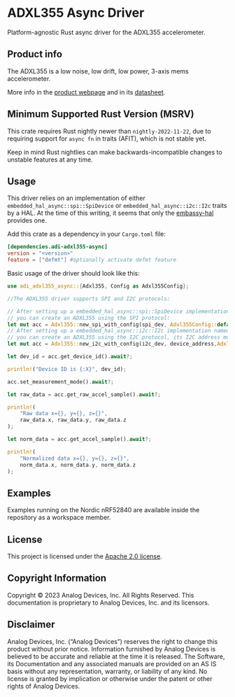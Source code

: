 # ADXL355 Async Driver

Platform-agnostic Rust async driver for the ADXL355 accelerometer.

## Product info

The ADXL355 is a low noise, low drift, low power, 3-axis mems accelerometer.

More info in the [product webpage](https://www.analog.com/en/products/ADXL355.html) and in its [datasheet](https://www.analog.com/media/en/technical-documentation/data-sheets/adxl354_adxl355.pdf).

## Minimum Supported Rust Version (MSRV)

This crate requires Rust nightly newer than `nightly-2022-11-22`, due to requiring support for
`async fn` in traits (AFIT), which is not stable yet.

Keep in mind Rust nightlies can make backwards-incompatible changes to unstable features
at any time.

## Usage

This driver relies on an implementation of either `embedded_hal_async::spi::SpiDevice` or `embedded_hal_async::i2c::I2c` traits by a HAL.
At the time of this writing, it seems that only the [embassy-hal](https://embassy.dev/) provides one.

Add this crate as a dependency in your `Cargo.toml` file:

```toml
[dependencies.adi-adxl355-async]
version = "<version>"
feature = ["defmt"] #optionally activate defmt feature
```

Basic usage of the driver should look like this:

```rust ignore
use adi_adxl355_async::{Adxl355, Config as Adxl355Config};

//The ADXL355 driver supports SPI and I2C protocols:

// After setting up a embedded_hal_async::spi::SpiDevice implementation named spi_dev,
// you can create an ADXL355 using the SPI protocol:
let mut acc = Adxl355::new_spi_with_config(spi_dev, Adxl355Config::default()).await?;
// After setting up a embedded_hal_async::i2c::I2c implementation named i2c_dev,
// you can create an ADXL355 using the I2C protocol, its I2C address must also be provided:
let mut acc = Adxl355::new_i2c_with_config(i2c_dev, device_address,Adxl355Config::default()).await?;

let dev_id = acc.get_device_id().await?;

println!("Device ID is {:X}", dev_id);

acc.set_measurement_mode().await?;

let raw_data = acc.get_raw_accel_sample().await?;

println!(
    "Raw data x={}, y={}, z={}",
    raw_data.x, raw_data.y, raw_data.z
);

let norm_data = acc.get_accel_sample().await?;

println!(
    "Normalized data x={}, y={}, z={}",
    norm_data.x, norm_data.y, norm_data.z
);
```

## Examples

Examples running on the Nordic nRF52840 are available inside the repository as a workspace member.

## License

This project is licensed under the [Apache 2.0 license](./LICENSE).

## Copyright Information

Copyright © 2023 Analog Devices, Inc. All Rights Reserved. This documentation is
proprietary to Analog Devices, Inc. and its licensors.

## Disclaimer

Analog Devices, Inc. (“Analog Devices”) reserves the right to change this product without
prior notice. Information furnished by Analog Devices is believed to be accurate and
reliable at the time it is released. The Software, its Documentation and any associated
manuals are provided on an AS IS basis without any representation, warranty, or liability
of any kind. No license is granted by implication or otherwise under the patent or other
rights of Analog Devices.
